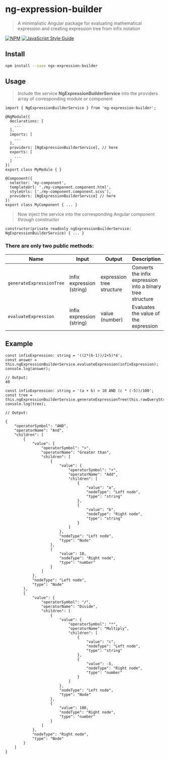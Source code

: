 # ng-expression-builder

> A minimalistic Angular package for evaluating mathematical expression and creating expression tree from infix notation

[![NPM](https://img.shields.io/npm/v/ng-expression-builder)](https://www.npmjs.com/package/ng-expression-builder) [![JavaScript Style Guide](https://img.shields.io/badge/code_style-standard-brightgreen.svg)](https://standardjs.com)

## Install

```bash
npm install --save ngx-expression-builder
```

## Usage

> Include the service **NgExpressionBuilderService** into the providers array of corresponding module or component

```tsx
import { NgExpressionBuilderService } from 'ng-expression-builder';

@NgModule({
  declarations: [
    ...
  ],
  imports: [
    ...
  ],
  providers: [NgExpressionBuilderService], // here
  exports: [
    ...
  ]
})
export class MyModule { }
```

```tsx
@Component({
  selector: 'my-component',
  templateUrl: './my-component.component.html',
  styleUrls: ['./my-component.component.scss'],
  providers: [NgExpressionBuilderService] // here
})
export class MyComponent { ... }
```

> Now inject the service into the corresponding Angular component through constructor

```
constructor(private readonly ngExpressionBuilderService: NgExpressionBuilderService) { ... }
```
### There are only two public methods:

| Name           | Input | Output          | Description                                                                                                                                                                                                                       |
| -------------- | -------- | ---------------- | --------------------------------------------------------------------------------------------------------------------------------------------------------------------------------------------------------------------------------- |
| `generateExpressionTree`     | infix expression (string)      |  expression tree structure                |  Converts the infix expression into a binary tree structure                                                                                                                                                      |
| `evaluateExpression`   | infix expression (string)      |   value (number)               |  Evaluates the value of the expression       |          


## Example
```
const infixExpression: string = '((2*(6-1))/2+5)*4';
const answer = this.ngExpressionBuilderService.evaluateExpression(infixExpression);
console.log(answer);

// Output:
40
```

```
const infixExpression: string = '(a + b) > 10 AND (c * (-5))/100';
const tree = this.ngExpressionBuilderService.generateExpressionTree(this.rawQueryString);
console.log(tree);

// Output:

{
    "operatorSymbol": "AND",
    "operatorName": "And",
    "children": [
        {
            "value": {
                "operatorSymbol": ">",
                "operatorName": "Greater than",
                "children": [
                    {
                        "value": {
                            "operatorSymbol": "+",
                            "operatorName": "Add",
                            "children": [
                                {
                                    "value": "a",
                                    "nodeType": "Left node",
                                    "type": "string"
                                },
                                {
                                    "value": "b",
                                    "nodeType": "Right node",
                                    "type": "string"
                                }
                            ]
                        },
                        "nodeType": "Left node",
                        "type": "Node"
                    },
                    {
                        "value": 10,
                        "nodeType": "Right node",
                        "type": "number"
                    }
                ]
            },
            "nodeType": "Left node",
            "type": "Node"
        },
        {
            "value": {
                "operatorSymbol": "/",
                "operatorName": "Divide",
                "children": [
                    {
                        "value": {
                            "operatorSymbol": "*",
                            "operatorName": "Multiply",
                            "children": [
                                {
                                    "value": "c",
                                    "nodeType": "Left node",
                                    "type": "string"
                                },
                                {
                                    "value": -5,
                                    "nodeType": "Right node",
                                    "type": "number"
                                }
                            ]
                        },
                        "nodeType": "Left node",
                        "type": "Node"
                    },
                    {
                        "value": 100,
                        "nodeType": "Right node",
                        "type": "number"
                    }
                ]
            },
            "nodeType": "Right node",
            "type": "Node"
        }
    ]
}
```
